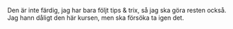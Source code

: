 Den är inte färdig, jag har bara följt tips & trix, så jag ska göra resten också.
Jag hann dåligt den här kursen, men ska försöka ta igen det.
